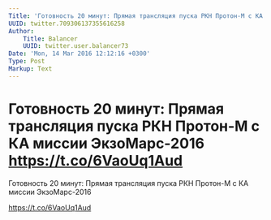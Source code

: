```yaml
---
Title: 'Готовность 20 минут: Прямая трансляция пуска РКН Протон-М с КА миссии ЭкзоМарс-2016  https://t.co/6VaoUq1Aud'
UUID: twitter.709306137355616258
Author:
    Title: Balancer
    UUID: twitter.user.balancer73
Date: 'Mon, 14 Mar 2016 12:12:16 +0300'
Type: Post
Markup: Text
---
```


# Готовность 20 минут: Прямая трансляция пуска РКН Протон-М с КА миссии ЭкзоМарс-2016  https://t.co/6VaoUq1Aud

Готовность 20 минут: Прямая трансляция пуска РКН Протон-М с
КА миссии ЭкзоМарс-2016

https://t.co/6VaoUq1Aud